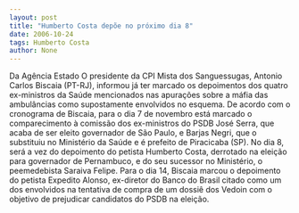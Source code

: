 ```yaml
---
layout: post
title: "Humberto Costa depõe no próximo dia 8"
date: 2006-10-24
tags: Humberto Costa
author: None
---
```


Da Agência Estado
O presidente da CPI Mista dos Sanguessugas, Antonio Carlos Biscaia (PT-RJ), informou já ter marcado os depoimentos dos quatro ex-ministros da Saúde mencionados nas apurações sobre a máfia das ambulâncias como supostamente envolvidos no esquema. 
De acordo com o cronograma de Biscaia, para o dia 7 de novembro está marcado o comparecimento à comissão dos ex-ministros do PSDB José Serra, que acaba de ser eleito governador de São Paulo, e Barjas Negri, que o substituiu no Ministério da Saúde e é prefeito de Piracicaba (SP). 
No dia 8, será a vez do depoimento do petista Humberto Costa, derrotado na eleição para governador de Pernambuco, e do seu sucessor no Ministério, o peemedebista Saraiva Felipe. Para o dia 14, Biscaia marcou o depoimento do petista Expedito Alonso, ex-diretor do Banco do Brasil citado como um dos envolvidos na tentativa de compra de um dossiê dos Vedoin com o objetivo de prejudicar candidatos do PSDB na eleição. 